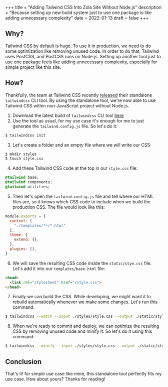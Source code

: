 +++
title = "Adding Tailwind CSS Into Zola Site Without Node.js"
description = "Because setting up new build system just to use one package is like adding unnecessary complexity"
date = 2022-01-13
draft = false
+++

## Why?
Tailwind CSS by default is huge. To use it in production, we need to do some optimization like removing unused code.
In order to do that, Tailwind uses PostCSS, and PostCSS runs on Node.js.
Setting up another tool just to use one package feels like adding unnecessary complexity, especially for simple project like this site.
## How?
Thankfully, the team at Tailwind CSS recently [released](https://tailwindcss.com/blog/standalone-cli) their standalone `tailwindcss` CLI tool. By using the standalone tool, we're now able to use Tailwind CSS within non-JavaScript project without Node.js.
1. Download the latest build of `tailwindcss` CLI tool [here](https://github.com/tailwindlabs/tailwindcss/releases/latest)
2. Use the tool as usual, for my use case it's enough for me to just generate the `tailwind.config.js` file. So let's do it:
```sh
$ tailwindcss init
```
3. Let's create a folder and an empty file where we will write our CSS:
```sh
$ mkdir styles
$ touch style.css
```
4. Add these Tailwind CSS code at the top in our `style.css` file:
```css
@tailwind base;
@tailwind components;
@tailwind utilities;
```
5. Then let's open the `tailwind.config.js` file and tell where our HTML files are, so it knows which CSS code to include when we build the production CSS. The file would look like this:
```js
module.exports = {
  content: [
    "./templates/**/*.html"
  ],
  theme: {
    extend: {},
  },
  plugins: [],
}
```
6. We will save the resulting CSS code inside the `static/stye.css` file. Let's add it into our `templates/base.html` file:
```html
<head>
  <link rel="stylesheet" href="/style.css">
</head>
``` 
7. Finally we can build the CSS. While developing, we might want it to rebuild automatically whenever we make some changes. Let's run this command:
```sh
$ tailwindcss --watch --input ./styles/style.css --output ./static/style.css
``` 
8. When we're ready to commit and deploy, we can optimize the resulting CSS by removing unused code and minify it. So let's do it using this command:
```sh
$ tailwindcss --minify --input ./styles/style.css --output ./static/style.css
``` 
## Conclusion
That's it! for simple use case like mine, this standalone tool perfectly fits my use case. How about yours? Thanks for reading!